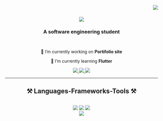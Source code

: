 <img align="right" src="https://visitor-badge.laobi.icu/badge?page_id=RO35ERT.RO35ERT" />

<h1 align="center">
    <img src="https://readme-typing-svg.herokuapp.com/?font=Righteous&size=35&center=true&vCenter=true&width=500&height=70&duration=4000&lines=Hi+There!+👋;+I'm+Phiri+Robert!;" />
</h1>

<h3 align="center">A software engineering student</h3>

<br/>

<div align="center">
 
 🔭 I’m currently working on **Portifolio site**
 
 🌱 I’m currently learning **Flutter**

 </div>
 
<div align="center"> 
  <a href="mailto:phirirobert.robert@gmail.com">
    <img src="https://img.shields.io/badge/Gmail-333333?style=for-the-badge&logo=gmail&logoColor=red" />
  </a>
  <a href="https://www.linkedin.com/in/robert-phiri-b72b51218?utm_source=share&utm_campaign=share_via&utm_content=profile&utm_medium=android_app" target="_blank">
    <img src="https://img.shields.io/badge/LinkedIn-0077B5?style=for-the-badge&logo=linkedin&logoColor=white" target="_blank" />
  </a>
  <a href="" target="_blank">
     <img src="https://img.shields.io/badge/Portfolio-FF5722?style=for-the-badge&logo=todoist&logoColor=white" target="_blank" /> <!-- sqlite, safari, google-chrome are other good icon options -->
  </a>
</div>

 <hr/>
 
<h2 align="center">⚒️ Languages-Frameworks-Tools ⚒️</h2>
<br/>
<div align="center">
    <img src="https://skillicons.dev/icons?i=java,go,javascript,python,php" />
    <img src="https://skillicons.dev/icons?i=ts,mysql,mongodb,html,css"/>
     <img src="https://skillicons.dev/icons?i=react,spring,bootstrap,laravel,nextjs" /><br>
    <img src="https://skillicons.dev/icons?i=jquery,tailwind,vscode,github,git,linux,postman" /><br>
</div>
<br/>
